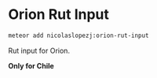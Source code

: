 Orion Rut Input
===============

```sh
meteor add nicolaslopezj:orion-rut-input
```

Rut input for Orion.

**Only for Chile**
